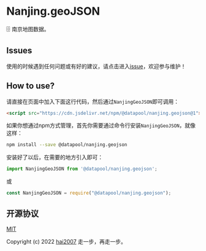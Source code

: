 # Nanjing.geoJSON
🗄️ 南京地图数据。

## Issues
使用的时候遇到任何问题或有好的建议，请点击进入[issue](https://github.com/hai2007/datapool/issues)，欢迎参与维护！

## How to use?

请直接在页面中加入下面这行代码，然后通过```NanjingGeoJSON```即可调用：

```html
<script src="https://cdn.jsdelivr.net/npm/@datapool/nanjing.geojson@1"></script>
```

如果你想通过npm方式管理，首先你需要通过命令行安装``````NanjingGeoJSON``````，就像这样：

```bash
npm install --save @datapool/nanjing.geojson
```

安装好了以后，在需要的地方引入即可：

```js
import NanjingGeoJSON from '@datapool/nanjing.geojson';
```

或

```js
const NanjingGeoJSON = require("@datapool/nanjing.geojson");
```

开源协议
---------------------------------------
[MIT](https://github.com/hai2007/datapool/blob/master/LICENSE)

Copyright (c) 2022 [hai2007](https://hai2007.gitee.io/sweethome/) 走一步，再走一步。
